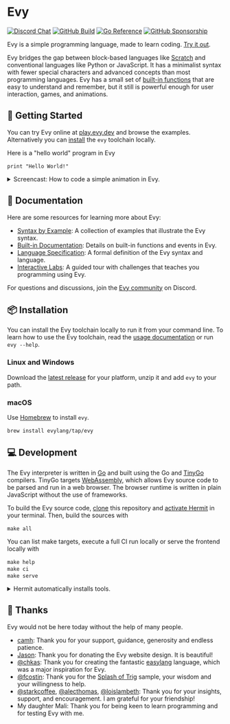 # Evy

[![Discord Chat](https://img.shields.io/badge/discord-chat-414eed?style=flat-square&logo=discord&logoColor=white)](https://discord.evy.dev)
[![GitHub Build](https://img.shields.io/github/actions/workflow/status/evylang/evy/prod.yaml?style=flat-square&branch=main&logo=github)](https://github.com/evylang/evy/actions/workflows/prod.yaml?query=branch%3Amain)
[![Go Reference](https://pkg.go.dev/badge/evylang.dev/evy.svg)](https://pkg.go.dev/evylang.dev/evy)
[![GitHub Sponsorship](https://img.shields.io/badge/sponsor-%E2%99%A5-eb5c95?style=flat-square&logo=github&logoColor=white)](https://github.com/sponsors/evylang)

Evy is a simple programming language, made to learn coding. [Try it out].

Evy bridges the gap between block-based languages like [Scratch] and
conventional languages like Python or JavaScript. It has a minimalist
syntax with fewer special characters and advanced concepts than most
programming languages. Evy has a small set of
[built-in functions](docs/builtins.md) that are easy to understand and
remember, but it still is powerful enough for user interaction, games,
and animations.

[Try it out]: https://play.evy.dev
[Scratch]: https://scratch.mit.edu/

## 🌱 Getting Started

You can try Evy online at [play.evy.dev] and browse the examples.
Alternatively you can [install](#-installation) the `evy` toolchain
locally.

Here is a "hello world" program in Evy

    print "Hello World!"

<details>
  <summary>Screencast: How to code a simple animation in Evy.</summary>

![Coding evy](docs/img/purple-dot.gif)

[Animation source code]

</details>

[play.evy.dev]: https://play.evy.dev
[Animation source code]: https://play.evy.dev#content=H4sIAAAAAAAAEzWLwQqAIBBE7/sVg/fSiC6BHyO2B0FXWazvz4qGGXjMMKVejM09thaRpbNSrLkqTDu1ZTak2D1WRzFpzAwlqoIgqYTOhKHRBn1J4UcmuHn5lv/CctAN/HT8mWwAAAA=

## 📖 Documentation

Here are some resources for learning more about Evy:

- [Syntax by Example](docs/syntax-by-example.md): A collection of examples that illustrate the Evy syntax.
- [Built-in Documentation](docs/builtins.md): Details on built-in functions and events in Evy.
- [Language Specification](docs/spec.md): A formal definition of the Evy syntax and language.
- [Interactive Labs]: A guided tour with challenges that teaches you programming using Evy.

For questions and discussions, join the [Evy community] on Discord.

[Evy community]: https://discord.evy.dev
[Interactive Labs]: https://lab.evy.dev

## 📦 Installation

You can install the Evy toolchain locally to run it from your command
line. To learn how to use the Evy toolchain, read the
[usage documentation](docs/usage.md) or run `evy --help`.

### Linux and Windows

Download the [latest release] for your platform, unzip it and add `evy`
to your path.

### macOS

Use [Homebrew] to install `evy`.

    brew install evylang/tap/evy

[latest release]: https://github.com/evylang/evy/releases/latest
[Homebrew]: https://brew.sh/

## 💻 Development

The Evy interpreter is written in [Go] and built using the Go and
[TinyGo] compilers. TinyGo targets [WebAssembly], which allows Evy
source code to be parsed and run in a web browser. The browser
runtime is written in plain JavaScript without the use of frameworks.

To build the Evy source code, [clone] this repository and
[activate Hermit] in your terminal. Then, build the sources with

    make all

You can list make targets, execute a full CI run locally or serve the
frontend locally with

    make help
    make ci
    make serve

<details>
  <summary>Hermit automatically installs tools.</summary>

### Hermit

The tools used in this repository, such as Make, Go and Node, are
automatically downloaded by [Hermit] when needed. Hermit ensures that
developers on Mac, Linux, and GitHub Actions CI use the same version of
the same tools. Cloning this repo is the only installation step
necessary.

There are two ways to use the tools in the Evy repository. You can
either prefix them with `bin/`, for example `bin/make all`. Or, you can
activate Hermit in your shell with

    . ./bin/activate-hermit

This will add the tools to your path, so you can use them without having
to prefix them with `bin/`.

You can auto-activate Hermit when changing into the `evy` source
directory by installing [Hermit shell hooks] with

    hermit shell-hooks

</details>

[Go]: https://go.dev
[TinyGo]: https://tinygo.org
[WebAssembly]: https://webassembly.org
[Clone]: https://docs.github.com/en/repositories/creating-and-managing-repositories/cloning-a-repository
[activate Hermit]: https://cashapp.github.io/hermit/usage/get-started/?h=activating#activating-an-environment
[Hermit]: https://cashapp.github.io/hermit
[Hermit shell hooks]: https://cashapp.github.io/hermit/usage/shell/#shell-hooks

## 🙏 Thanks

Evy would not be here today without the help of many people.

- [camh]: Thank you for your support, guidance, generosity and endless patience.
- [Jason]: Thank you for donating the Evy website design. It is beautiful!
- [@chkas]: Thank you for creating the fantastic [easylang] language, which was a major inspiration for Evy.
- [@fcostin]: Thank you for the [Splash of Trig] sample, your wisdom and your willingness to help.
- [@starkcoffee], [@alecthomas], [@loislambeth]: Thank you for your insights, support, and encouragement. I am grateful for your friendship!
- My daughter Mali: Thank you for being keen to learn programming and for testing Evy with me.

[camh]: https://github.com/camh-
[Jason]: https://twitter.com/jasonstrachan
[@chkas]: https://github.com/chkas
[easylang]: https://easylang.online/
[@fcostin]: https://github.com/fcostin
[Splash of Trig]: https://play.evy.dev#splashtrig
[@starkcoffee]: https://github.com/starkcoffee
[@loislambeth]: https://github.com/loislambeth
[@alecthomas]: https://github.com/alecthomas
